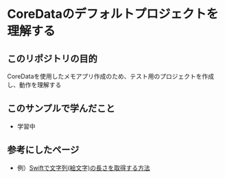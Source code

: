 # CoreDataのデフォルトプロジェクトを理解する
## このリポジトリの目的
CoreDataを使用したメモアプリ作成のため、テスト用のプロジェクトを作成し、動作を理解する

## このサンプルで学んだこと
- 学習中

## 参考にしたページ
- 例）[Swiftで文字列(絵文字)の長さを取得する方法](https://swift.tecc0.com/?p=125)
